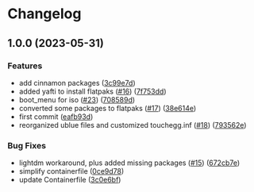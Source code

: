 # Changelog

## 1.0.0 (2023-05-31)


### Features

* add cinnamon packages ([3c99e7d](https://github.com/ublue-os/cinnamon/commit/3c99e7d987951cf10122f32f14abf38c827a71e4))
* added yafti to install flatpaks ([#16](https://github.com/ublue-os/cinnamon/issues/16)) ([7f753dd](https://github.com/ublue-os/cinnamon/commit/7f753dd9e029d60d466ea7eff0a01708bbf89a60))
* boot_menu for iso ([#23](https://github.com/ublue-os/cinnamon/issues/23)) ([708589d](https://github.com/ublue-os/cinnamon/commit/708589d6e02ad7131351eabdb3d8063618266ca9))
* converted some packages to flatpaks ([#17](https://github.com/ublue-os/cinnamon/issues/17)) ([38e614e](https://github.com/ublue-os/cinnamon/commit/38e614ebac0f06a2d971fc80a3deb7dbcd994f4e))
* first commit ([eafb93d](https://github.com/ublue-os/cinnamon/commit/eafb93dd2dda68f90c56be03d79ace848b7b6255))
* reorganized ublue files and customized touchegg.inf ([#18](https://github.com/ublue-os/cinnamon/issues/18)) ([793562e](https://github.com/ublue-os/cinnamon/commit/793562e89a97796b186d9a92b00561af38430cff))


### Bug Fixes

* lightdm workaround, plus added missing packages ([#15](https://github.com/ublue-os/cinnamon/issues/15)) ([672cb7e](https://github.com/ublue-os/cinnamon/commit/672cb7e9c7e4c9ce1ab6e7b34532bfef38727bad))
* simplify containerfile ([0ce9d78](https://github.com/ublue-os/cinnamon/commit/0ce9d7856c96b03a465d079d7aa3415320ea0a76))
* update Containerfile ([3c0e6bf](https://github.com/ublue-os/cinnamon/commit/3c0e6bfa3c5495428e162bb75a256898b5425edc))
